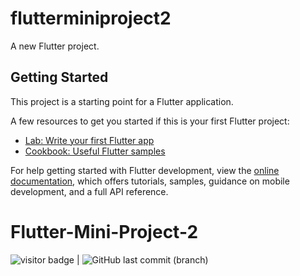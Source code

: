 # flutterminiproject2

A new Flutter project.

## Getting Started

This project is a starting point for a Flutter application.

A few resources to get you started if this is your first Flutter project:

- [Lab: Write your first Flutter app](https://docs.flutter.dev/get-started/codelab)
- [Cookbook: Useful Flutter samples](https://docs.flutter.dev/cookbook)

For help getting started with Flutter development, view the
[online documentation](https://docs.flutter.dev/), which offers tutorials,
samples, guidance on mobile development, and a full API reference.
# Flutter-Mini-Project-2
<img src= "https://visitor-badge.laobi.icu/badge?page_id=sanjiv0286/Flutter-Mini-Project-1" alt="visitor badge"/> |  ![GitHub last commit (branch)](https://img.shields.io/github/last-commit/sanjiv0286/Flutter-Mini-Project-1/main)
